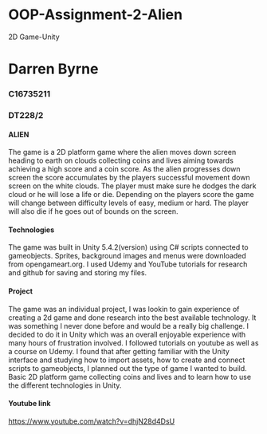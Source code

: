 

# OOP-Assignment-2-Alien
2D Game-Unity

# Darren Byrne
### C16735211 
### DT228/2

#### ALIEN 

The game is a 2D platform game where the alien moves down screen heading to earth on clouds collecting coins and lives aiming towards achieving a high score and a coin score. As the alien progresses down screen the score accumulates by the players successful movement down screen on the white clouds. The player must make sure he dodges the dark cloud or he will lose a life or die. Depending on the players score the game will change between difficulty levels of easy, medium or hard. The player will also die if he goes out of bounds on the screen.

#### Technologies 

The game was built in Unity 5.4.2(version) using C# scripts connected to gameobjects. Sprites, background images and menus were downloaded from opengameart.org. I used Udemy and YouTube tutorials for research and github for saving and storing my files.

#### Project 

The game was an individual project, I was lookin to gain experience of creating a 2d game and done research into the best available technology. It was something I never done before and would be a really big challenge. I decided to do it in Unity which was an overall enjoyable experience with many hours of frustration involved. I followed tutorials on youtube as well as a course on Udemy. I found that after getting familiar with the Unity interface and studying how to import assets, how to create and connect scripts to gameobjects, I planned out the type of game I wanted to build. Basic 2D platform game collecting coins and lives and to learn how to use the different technologies in Unity.

#### Youtube link

https://www.youtube.com/watch?v=dhjN28d4DsU
